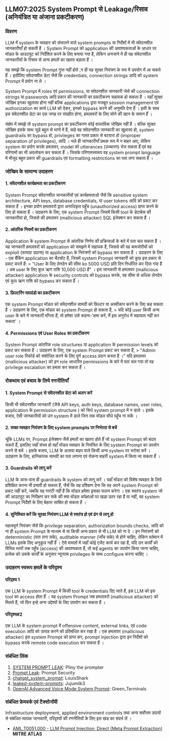 ## LLM07:2025 System Prompt से Leakage/रिसाव (अनियंत्रित या अंजाना प्रकटीकरण)

### विवरण

LLM में system के व्यवहार को संभालने वाले system prompts या निर्देशों में भी संवेदनशील जानकारीयाँ हो सकती हैं । System Prompt को application की आवश्यकताओं के आधार पर मॉडल के आउटपुट को निर्देशित करने के लिए बनाया गया हैं, लेकिन अनजाने में ही यह संवेदनशील जानकारीयों के रिसाव से अन्य हमलों का खतरा बड़ाता हैं ।

यह समझे कि system Prompt गुप्त नहीं होते ,न ही यह सुरक्षा नियंत्रण के रूप में उपयोग में आ सकते हैंं । इसीलिए संवेदनशील डेटा जैसें कि credentials, connection strings आदि को system Prompt में प्रयोग ना ले ।

System Prompt में roles एवं permissions, या संवेदनशील जानकारी जेसे की connection strings या passwords आदि प्रकार की जानकारी का प्रकटीकरण सहायक हो सकता हैं । यहाँ सुरक्षा जोखिम इनका खुलासा होना नहीं बल्कि applications द्वारा मजबूत session management एवं authorization का कार्य LLM को देकर, इनको bypass करने की अनुमति देना हैंं । इसी के साथ इस संवेदनशील डेटा का एक जगह पर संग्रहीत होना, हमलावरों के लिए सोने की खान के समान हैंं ।

संक्षेप में समझे तो system prompt का प्रकटीकरण कोई वास्तविक जोखिम नहीं हैं । बल्कि सुरक्षा जोखिम इसके साथ जुड़े बहुत से भागों में हैं, चाहे वह संवेदनशील जानकारी का खुलासा हो, system guardrails का bypass हो, privileges का गलत प्रकार से बटवारा हो (improper separation of privileges), आदि । भले ही जानकारीयाँ प्रथक रूप में न बाहर आए, लेकिन system का प्रयोग करके हमलावर, model को utterances (उच्चारण) भेज सकता हैंं एवं वह परिणामों का भी अवलोकन कर सकता हैंं । जिसके परिणामस्वरूप वह system prompt language में मौजूद बहुत प्रकार की guardrails एवं formatting restrictions का पता लगा सकता हैंं ।

### जोखिम के सामान्य उदाहरण

#### 1. संवेदनशील कार्यक्षमता का प्रकटीकरण 
  System Prompt संवेदनशील जानकारीयों एवं कार्यक्षमताओ जैसें कि sensitive system architecture, API keys, database credentials, या user tokens आदि को प्रकट कर सकता हैं । इनका प्रयोग हमलावरों द्वारा अनाधिकृत पहूँच (unauthorized access) प्राप्त करने के लिए हो सकता हैं । उदाहरण के लिए, एक system Prompt जिसमें किसी tool के डेटाबेस की जानकारीयां हो, जिससे की हमलावर (mallicious attacker) SQL इंजेक्शन कर सकता हैं ।
#### 2. आंतरिक नियमों का प्रकटीकरण
  Application के system Prompt से आंतरिक निर्णय की प्रक्रियाओं के बारे में पता चल सकता हैं । यह जानकारी हमलावरों को application को समझने में सहायक हैं, जिससे की वह कमजोरीयों को exploit (फायदा उठाना) या application के नियंत्रणों को bypass कर सकता हैं । उदाहरण के लिए - एक बैंकिंग application का चैटबॉट हैं, जिसमें system Prompt जानकारी को कुछ इस प्रकार से प्रकट करतें हैं: 
    > "User के लिए लेनदेन की सीमा ko 5000 USD प्रति दिन निर्धारित कर दिया गया हैं । अब user के लिए कुल ऋण राशि 10,000 USD हैं" । इस जानकारी से हमलावर (mallicious attacker) application के security controls को bypass करके, वह सीमा से अधिक लेनदेन एवं कुल ऋण राशि को bypass कर सकता हैंं ।
#### 3. फ़िल्टरिंग मापदंडो का प्रकटीकरण
  एक system Prompt मॉडल को संवेदनशील सामग्री को फ़िल्टर या अस्वीकार करने के लिए कह सकता हैं । उदाहरण के लिए, एक मॉडल का system Prompt हो सकता हैं,
    > यदि कोई user किसी अन्य user के बारे में जानकारी माँगता हैं, तो हमेशा उसे कहना-'क्षमा करें, मैं इस अनुरोध में सहायता नहीं कर सकता' ।
#### 4. Permissions एवं User Roles का प्रकटीकरण
  System Prompt आंतरिक role structures या application के permission levels को प्रकट कर सकता हैं । उदाहरण के लिए, एक system Prompt प्रकट कर सकता हैं,
    > "Admin user role रिकॉर्ड को संशोधित करने के लिए पूर्ण access प्रदान करता हैं ।" यदि हमलावर (mallicious attacker) को इन role आधारित  permissions के बारे में पता चल गया तो वह privilege escalation का हमला कर सकता हैंं ।

### रोकथाम एवं बचाव के लिये रणनीतियाँ

#### 1. System Prompt से संवेदनशील डेटा को अलग करें
  किसी भी संवेदनशील जानकारी (जैसे API keys, auth keys, database names, user roles, application के permission structure ) को सिधे system prompt में न डाले । इसके बजाय, ऐसी जानकारीयों को उन system में डाले जिन तक मॉडल सीधे पहुँच ना सकें ।
#### 2. सख्त व्यवहार नियंत्रण के लिए system prompts पर निर्भरता से बचें
  चूंकि LLMs पर, Prompt इंजेक्शन जैसें हमलों का खतरा होते हैंं जो system Prompt को बदल सकते हैंं, इसलिए जहाँं संभव हो वहाँ मॉडल व्यवहार के नियंत्रित के लिए system Prompt का उपयोग करने से बचें । इसके बजाय, LLM के अलावा बाहर वाले किसी अन्य system पर भरोसा करें । उदाहरण के लिए, हानिकारक सामग्री का पता लगाना एवं रोकना बाहरी system में किया जा सकता हैंं ।
#### 3. Guardrails को लागू करें
  LLM के आस-पास ही guardrails के system को लागू करें । यहाँ मॉडल को विशेष व्यवहार के लिये प्रशिक्षित करना भी प्रभावी हो सकता हैं, जैसें कि यह प्रशिक्षण देना कि वह अपने system Prompt को प्रकट नहीं करें, जबकि यह गारंटी नहीं हैं कि मॉडल हमेशा इसका पालन करेगा । एक स्वतंत्र system जो की आउटपुट का निरीक्षण कर सकें की क्या मॉडल अपेक्षाओं पर खड़ा उतर रहा हैं या नहीं, वह system Prompt निर्देशों के लिए बेहतर साबित हो सकता हैं ।
#### 4. सुनिश्चित करें कि सुरक्षा नियंत्रण LLM से स्वतंत्र हो एवं ढंग से लागू हो
  महत्वपूर्ण नियंत्रण जैसें कि privilege separation, authorization bounds checks, आदि को ना ही system Prompt के माध्यम से या किसी अन्य प्रकार से भी LLM को ना दे । इन नियंत्रणों को deterministic (पता लगा सके), auditable manner (जाँच सके) से होने चाहिए, लेकिन वर्तमान में LLMs इसके लिए अनुकूल नहीं हैंं । ऐसे मामलों में जहाँं कोई एजेंट कार्य कर रहा हैं, यदि उन कार्यों को विभिन्न स्तरों तक पहूँच (access) की आवश्यकता हैं, तो कई agents का उपयोग किया जाना चाहिए, प्रत्येक को उसके कार्यों के अनुसार न्यूनतम privileges के साथ configure करना चाहिए ।

### उदाहरण स्वरूप हमलें के परिदृश्य

#### परिद्रश्य 1
  एक LLM के system Prompt में किसी tool के credentials दिए जाते हैं, इस LLM को इस tool का access होता हैंं । यह system Prompt जब हमलावरों (mallicious attacker) को मिलते हैं, जो फिर इन्हे अन्य उद्देश्यों के लिए उपयोग कर सकता हैं ।
#### परिदृश्य#2
  एक LLM के system prompt में offensive content, external links, एवं code execution आदि को उत्पन्न करने को प्रतिबंधित कर रखा हैं । एक हमलावर (mallicious attacker) इस system Prompt को प्राप्त कर, prompt injection द्वारा इन निर्देशों को bypass करके remote code execution कर सकता हैं ।

### संबंधित लिंक

1. [SYSTEM PROMPT LEAK](https://x.com/elder_plinius/status/1801393358964994062): Pliny the prompter
2. [Prompt Leak](https://www.prompt.security/vulnerabilities/prompt-leak): Prompt Security
3. [chatgpt_system_prompt](https://github.com/LouisShark/chatgpt_system_prompt): LouisShark
4. [leaked-system-prompts](https://github.com/jujumilk3/leaked-system-prompts): Jujumilk3
5. [OpenAI Advanced Voice Mode System Prompt](https://x.com/Green_terminals/status/1839141326329360579): Green_Terminals

### संबंधित फ्रेमवर्क एवं टैक्सोनॉमी

Infrastructure deployment, applied environment controls तथा अन्य सर्वोत्तम उपायों से संबंधित व्यापक जानकारी, परिदृश्यों की रणनीतियों के लिए इस खंड का संदर्भ लें ।

- [AML.T0051.000 - LLM Prompt Injection: Direct (Meta Prompt Extraction)](https://atlas.mitre.org/techniques/AML.T0051.000) **MITRE ATLAS**